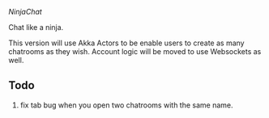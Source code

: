 *NinjaChat*

Chat like a ninja.

This version will use Akka Actors to be enable users to create as many chatrooms as they wish. Account logic will be moved to use Websockets as well.


## Todo
1. fix tab bug when you open two chatrooms with the same name.

